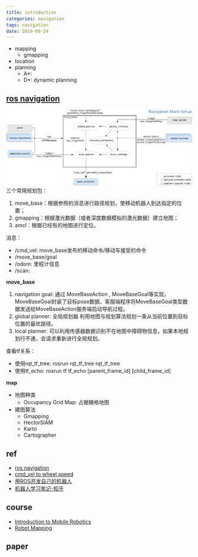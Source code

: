 ```yaml
---
title: introduction
categories: navigation
tags: navigation
date: 2019-09-24
---
```


- mapping
    - gmapping
- location
- planning
    - A*:
    - D*: dynamic planning

## [ros navigation](http://wiki.ros.org/navigation/)

![overview](pics/overview.png)
三个常用规划包：

1. move_base：根据参照的消息进行路径规划，使移动机器人到达指定的位置；
2. gmapping：根据激光数据（或者深度数据模拟的激光数据）建立地图；
3. amcl：根据已经有的地图进行定位。

消息：

- /cmd_vel: move_base发布的移动命令/移动车接受的命令
- /move_base/goal
- /odom: 里程计信息
- /scan:


**move_base**

1. navigation goal: 通过 MoveBaseAction , MoveBaseGoal等实现，MoveBaseGoal封装了目标pose数据，客服端程序将MoveBaseGoal类型数据发送给MoveBaseAction服务端启动导航过程。
2. global planner: 全局规划器 利用地图与规划算法规划一条从当前位置到目标位置的最优路径。
3. local planner: 可以利用传感器数据识别不在地图中障碍物信息，如果本地规划行不通，会请求重新进行全局规划。

查看tf关系：

- 使用rqt_tf_tree: rosrun rqt_tf_tree rqt_tf_tree
- 使用tf_echo: rosrun tf tf_echo [parent_frame_id] [child_frame_id]

**map**

- 地图种类
    - Occupancy Grid Map: 占据栅格地图
- 建图算法
    - Gmapping
    - HectorSlAM
    - Karto
    - Cartographer

## ref

- [ros navigation](http://wiki.ros.org/navigation/)
- [cmd_vel to wheel speed](https://blog.csdn.net/heyijia0327/article/details/41823809)
- [用ROS开发自己的机器人](https://blog.csdn.net/heyijia0327/article/category/2768679)
- [机器人学习笔记-知乎](https://zhuanlan.zhihu.com/c_1112687943243862016)

## course

- [Introduction to Mobile Robotics](http://ais.informatik.uni-freiburg.de/teaching/ss19/robotics/)
- [Robot Mapping](http://ais.informatik.uni-freiburg.de/teaching/ws19/mapping/)


## paper
